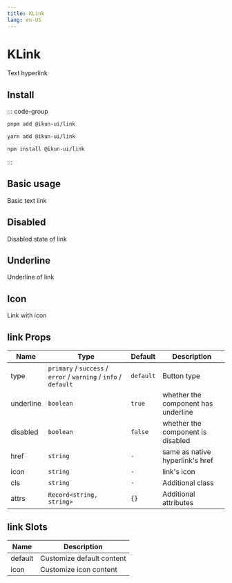 ```yaml
---
title: KLink
lang: en-US
---
```


# KLink

Text hyperlink

## Install

::: code-group

```bash [pnpm]
pnpm add @ikun-ui/link
```

```bash [yarn]
yarn add @ikun-ui/link
```

```bash [npm]
npm install @ikun-ui/link
```

:::

## Basic usage

Basic text link

<demo src="link/basic.svelte" github='link'></demo>

## Disabled

Disabled state of link

<demo src="link/disabled.svelte" github='link'></demo>

## Underline

Underline of link

<demo src="link/underline.svelte" github='link'></demo>

## Icon

Link with icon

<demo src="link/icon.svelte" github='link'></demo>

## link Props

| Name      | Type                                                             | Default   | Description                         |
| --------- | ---------------------------------------------------------------- | --------- | ----------------------------------- |
| type      | `primary` / `success` / `error` / `warning` / `info` / `default` | `default` | Button type                         |
| underline | `boolean`                                                        | `true`    | whether the component has underline |
| disabled  | `boolean`                                                        | `false`   | whether the component is disabled   |
| href      | `string`                                                         | `-`       | same as native hyperlink's href     |
| icon      | `string`                                                         | `-`       | link's icon                         |
| cls       | `string`                                                         | `-`       | Additional class                    |
| attrs     | `Record<string, string>`                                         | `{}`      | Additional attributes               |

## link Slots

| Name    | Description               |
| ------- | ------------------------- |
| default | Customize default content |
| icon    | Customize icon content    |
